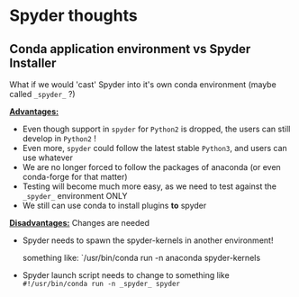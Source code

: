# Spyder thoughts

## Conda application environment vs Spyder Installer

What if we would 'cast' Spyder into it's own conda environment (maybe called `_spyder_` ?) 

<ins>**Advantages:**</ins>
  * Even though support in `spyder` for `Python2` is dropped, the users can still develop in `Python2` !
  * Even more, `spyder` could follow the latest stable `Python3`, and users can use whatever 
  * We are no longer forced to follow the packages of anaconda (or even conda-forge for that matter)
  * Testing will become much more easy, as we need to test against the `_spyder_` environment ONLY 
  * We still can use conda to install plugins **to** spyder

<ins>**Disadvantages:**</ins> Changes are needed
  * Spyder needs to spawn the spyder-kernels in another environment!
     
     something like: `/usr/bin/conda run -n anaconda spyder-kernels
  
  * Spyder launch script needs to change to something like `#!/usr/bin/conda run -n _spyder_ spyder`
